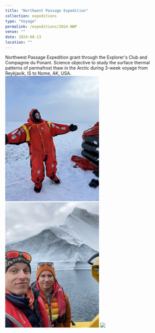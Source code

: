 ```yaml
---
title: "Northwest Passage Expedition"
collection: expeditions
type: "Voyage"
permalink: /expeditions/2024-NWP
venue: ""
date: 2024-08-13
location: ""
---
```


Northwest Passage Expedition grant through the Explorer's Club and Compagnie du Ponant. Science objective to study the surface thermal patterns of permafrost thaw in the Arctic during 3-week voyage from Reykjavik, IS to Nome, AK, USA.
<br/><img src='/images/NWP1.JPG' width='300'/>
<img src='/images/NWP2.JPG' width='300'/>
<img src='/images/NWP3.png' width='600'/><br/>
